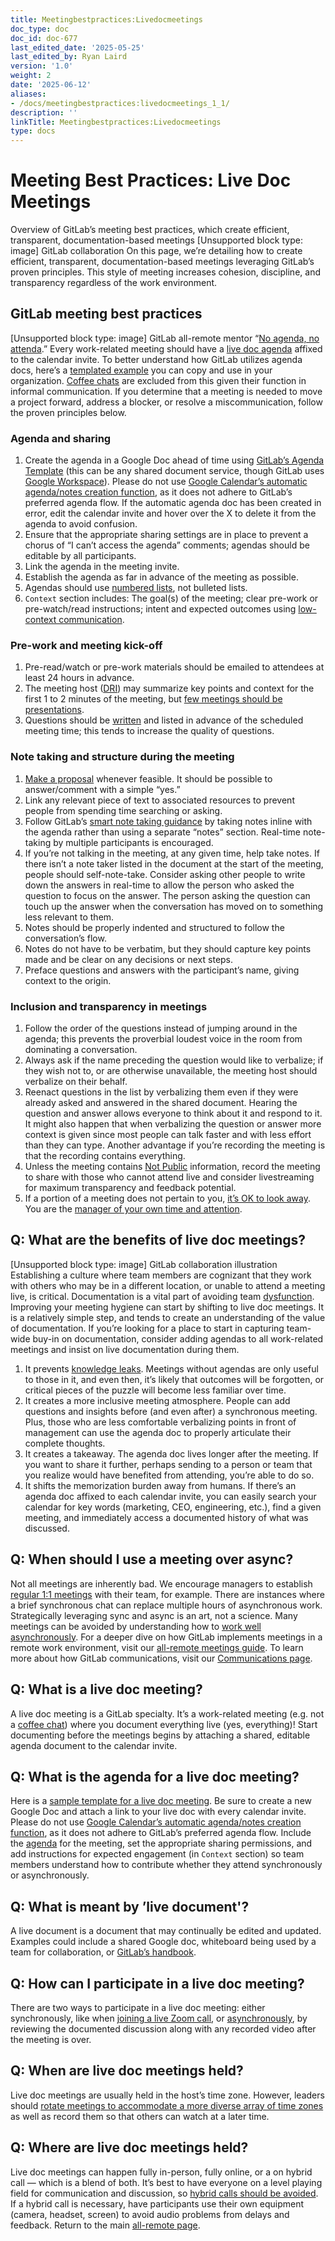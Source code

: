 ```yaml
---
title: Meetingbestpractices:Livedocmeetings
doc_type: doc
doc_id: doc-677
last_edited_date: '2025-05-25'
last_edited_by: Ryan Laird
version: '1.0'
weight: 2
date: '2025-06-12'
aliases:
- /docs/meetingbestpractices:livedocmeetings_1_1/
description: ''
linkTitle: Meetingbestpractices:Livedocmeetings
type: docs
---
```


# Meeting Best Practices: Live Doc Meetings

Overview of GitLab’s meeting best practices, which create efficient, transparent, documentation-based meetings
[Unsupported block type: image]
GitLab collaboration
On this page, we’re detailing how to create efficient, transparent, documentation-based meetings leveraging GitLab’s proven principles. This style of meeting increases cohesion, discipline, and transparency regardless of the work environment.
## GitLab meeting best practices
[Unsupported block type: image]
GitLab all-remote mentor
“[No agenda, no attenda](https://handbook.gitlab.com/handbook/communication/#external-communication).” Every work-related meeting should have a [live doc agenda](https://docs.google.com/document/d/1eH-adpjfyo_RnlfbPvJ3i0e1Qb-aVoNc4yajnkZgJcU/edit#heading=h.6upuyp25d0wm) affixed to the calendar invite. To better understand how GitLab utilizes agenda docs, here’s a [templated example](https://docs.google.com/document/d/1eH-adpjfyo_RnlfbPvJ3i0e1Qb-aVoNc4yajnkZgJcU/edit#heading=h.6upuyp25d0wm) you can copy and use in your organization. [Coffee chats](https://handbook.gitlab.com/handbook/company/culture/all-remote/informal-communication/#coffee-chats) are excluded from this given their function in informal communication.
If you determine that a meeting is needed to move a project forward, address a blocker, or resolve a miscommunication, follow the proven principles below.
### Agenda and sharing
1. Create the agenda in a Google Doc ahead of time using [GitLab’s Agenda Template](https://docs.google.com/document/d/1eH-adpjfyo_RnlfbPvJ3i0e1Qb-aVoNc4yajnkZgJcU/edit#heading=h.6upuyp25d0wm) (this can be any shared document service, though GitLab uses [Google Workspace](https://workspace.google.com/)). Please do not use [Google Calendar’s automatic agenda/notes creation function](https://workspaceupdates.googleblog.com/2021/10/create-meeting-notes-in-google-calendar.html), as it does not adhere to GitLab’s preferred agenda flow. If the automatic agenda doc has been created in error, edit the calendar invite and hover over the X to delete it from the agenda to avoid confusion.
1. Ensure that the appropriate sharing settings are in place to prevent a chorus of “I can’t access the agenda” comments; agendas should be editable by all participants.
1. Link the agenda in the meeting invite.
1. Establish the agenda as far in advance of the meeting as possible.
1. Agendas should use [numbered lists](https://handbook.gitlab.com/handbook/communication/#writing-style-guidelines), not bulleted lists.
1. `Context` section includes: The goal(s) of the meeting; clear pre-work or pre-watch/read instructions; intent and expected outcomes using [low-context communication](https://handbook.gitlab.com/handbook/company/culture/all-remote/effective-communication/).
### Pre-work and meeting kick-off
1. Pre-read/watch or pre-work materials should be emailed to attendees at least 24 hours in advance.
1. The meeting host ([DRI](https://handbook.gitlab.com/handbook/people-group/directly-responsible-individuals/)) may summarize key points and context for the first 1 to 2 minutes of the meeting, but [few meetings should be presentations](https://handbook.gitlab.com/handbook/communication/#few-meetings-with-presentations).
1. Questions should be [written](https://handbook.gitlab.com/handbook/values/#write-things-down) and listed in advance of the scheduled meeting time; this tends to increase the quality of questions.
### Note taking and structure during the meeting
1. [Make a proposal](https://handbook.gitlab.com/handbook/values/#make-a-proposal) whenever feasible. It should be possible to answer/comment with a simple “yes.”
1. Link any relevant piece of text to associated resources to prevent people from spending time searching or asking.
1. Follow GitLab’s [smart note taking guidance](https://handbook.gitlab.com/handbook/communication/#smart-note-taking-in-meetings) by taking notes inline with the agenda rather than using a separate “notes” section. Real-time note-taking by multiple participants is encouraged. 
1. If you’re not talking in the meeting, at any given time, help take notes. If there isn’t a note taker listed in the document at the start of the meeting, people should self-note-take. Consider asking other people to write down the answers in real-time to allow the person who asked the question to focus on the answer. The person asking the question can touch up the answer when the conversation has moved on to something less relevant to them.
1. Notes should be properly indented and structured to follow the conversation’s flow.
1. Notes do not have to be verbatim, but they should capture key points made and be clear on any decisions or next steps.
1. Preface questions and answers with the participant’s name, giving context to the origin.
### Inclusion and transparency in meetings
1. Follow the order of the questions instead of jumping around in the agenda; this prevents the proverbial loudest voice in the room from dominating a conversation.
1. Always ask if the name preceding the question would like to verbalize; if they wish not to, or are otherwise unavailable, the meeting host should verbalize on their behalf.
1. Reenact questions in the list by verbalizing them even if they were already asked and answered in the shared document. Hearing the question and answer allows everyone to think about it and respond to it. It might also happen that when verbalizing the question or answer more context is given since most people can talk faster and with less effort than they can type. Another advantage if you’re recording the meeting is that the recording contains everything.
1. Unless the meeting contains [Not Public](https://handbook.gitlab.com/handbook/communication/confidentiality-levels/#not-public) information, record the meeting to share with those who cannot attend live and consider livestreaming for maximum transparency and feedback potential.
1. If a portion of a meeting does not pertain to you, [it’s OK to look away](https://handbook.gitlab.com/handbook/company/culture/all-remote/meetings/#9-its-ok-to-look-away). You are the [manager of your own time and attention](https://handbook.gitlab.com/handbook/leadership/#managers-of-one).
## Q: What are the benefits of live doc meetings?
[Unsupported block type: image]
GitLab collaboration illustration
Establishing a culture where team members are cognizant that they work with others who may be in a different location, or unable to attend a meeting live, is critical. Documentation is a vital part of avoiding team [dysfunction](https://handbook.gitlab.com/handbook/values/#five-dysfunctions).
Improving your meeting hygiene can start by shifting to live doc meetings. It is a relatively simple step, and tends to create an understanding of the value of documentation. If you’re looking for a place to start in capturing team-wide buy-in on documentation, consider adding agendas to all work-related meetings and insist on live documentation during them.
1. It prevents [knowledge leaks](https://handbook.gitlab.com/handbook/company/culture/all-remote/effective-communication/#why-text-communication-is-important-for-successful-remote-working). Meetings without agendas are only useful to those in it, and even then, it’s likely that outcomes will be forgotten, or critical pieces of the puzzle will become less familiar over time.
1. It creates a more inclusive meeting atmosphere. People can add questions and insights before (and even after) a synchronous meeting. Plus, those who are less comfortable verbalizing points in front of management can use the agenda doc to properly articulate their complete thoughts.
1. It creates a takeaway. The agenda doc lives longer after the meeting. If you want to share it further, perhaps sending to a person or team that you realize would have benefited from attending, you’re able to do so.
1. It shifts the memorization burden away from humans. If there’s an agenda doc affixed to each calendar invite, you can easily search your calendar for key words (marketing, CEO, engineering, etc.), find a given meeting, and immediately access a documented history of what was discussed.
## Q: When should I use a meeting over async?
Not all meetings are inherently bad. We encourage managers to establish [regular 1:1 meetings](https://handbook.gitlab.com/handbook/leadership/1-1/) with their team, for example. There are instances where a brief synchronous chat can replace multiple hours of asynchronous work. Strategically leveraging sync and async is an art, not a science.
Many meetings can be avoided by understanding how to [work well asynchronously](https://handbook.gitlab.com/handbook/company/culture/all-remote/asynchronous/).
For a deeper dive on how GitLab implements meetings in a remote work environment, visit our [all-remote meetings guide](https://handbook.gitlab.com/handbook/company/culture/all-remote/meetings/). To learn more about how GitLab communications, visit our [Communications page](https://handbook.gitlab.com/handbook/communication/).
## Q: What is a live doc meeting?
A live doc meeting is a GitLab specialty. It’s a work-related meeting (e.g. not a [coffee chat](https://handbook.gitlab.com/handbook/company/culture/all-remote/informal-communication/#coffee-chats)) where you document everything live (yes, everything)! Start documenting before the meetings begins by attaching a shared, editable agenda document to the calendar invite.
## Q: What is the agenda for a live doc meeting?
Here is a [sample template for a live doc meeting](https://docs.google.com/document/d/1eH-adpjfyo_RnlfbPvJ3i0e1Qb-aVoNc4yajnkZgJcU/edit?usp=sharing). Be sure to create a new Google Doc and attach a link to your live doc with every calendar invite. Please do not use [Google Calendar’s automatic agenda/notes creation function](https://workspaceupdates.googleblog.com/2021/10/create-meeting-notes-in-google-calendar.html), as it does not adhere to GitLab’s preferred agenda flow. Include the [agenda](https://docs.google.com/document/d/1eH-adpjfyo_RnlfbPvJ3i0e1Qb-aVoNc4yajnkZgJcU/edit#heading=h.6upuyp25d0wm) for the meeting, set the appropriate sharing permissions, and add instructions for expected engagement (in `Context` section) so team members understand how to contribute whether they attend synchronously or asynchronously.
## Q: What is meant by ’live document'?
A live document is a document that may continually be edited and updated. Examples could include a shared Google doc, whiteboard being used by a team for collaboration, or [GitLab’s handbook](https://handbook.gitlab.com/handbook/).
## Q: How can I participate in a live doc meeting?
There are two ways to participate in a live doc meeting: either synchronously, like when [joining a live Zoom call](https://handbook.gitlab.com/handbook/communication/#video-calls), or [asynchronously](https://handbook.gitlab.com/handbook/company/culture/all-remote/asynchronous/), by reviewing the documented discussion along with any recorded video after the meeting is over.
## Q: When are live doc meetings held?
Live doc meetings are usually held in the host’s time zone. However, leaders should [rotate meetings to accommodate a more diverse array of time zones](https://handbook.gitlab.com/handbook/company/culture/all-remote/asynchronous/#minimize-time-zone-bias) as well as record them so that others can watch at a later time.
## Q: Where are live doc meetings held?
Live doc meetings can happen fully in-person, fully online, or a on hybrid call — which is a blend of both. It’s best to have everyone on a level playing field for communication and discussion, so [hybrid calls should be avoided](https://handbook.gitlab.com/handbook/company/culture/all-remote/meetings/#7-avoid-hybrid-calls). If a hybrid call is necessary, have participants use their own equipment (camera, headset, screen) to avoid audio problems from delays and feedback.
Return to the main [all-remote page](https://handbook.gitlab.com/handbook/company/culture/all-remote/).

